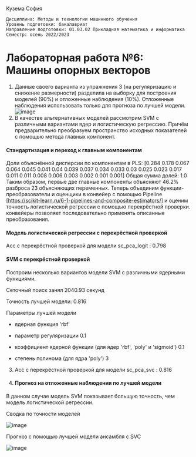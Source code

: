 Кузема София

`Дисциплина: Методы и технологии машинного обучения`   
`Уровень подготовки: бакалавриат`   
`Направление подготовки: 01.03.02 Прикладная математика и информатика`   
`Семестр: осень 2022/2023`
# Лабораторная работа №6: Машины опорных векторов  
1.  Данные своего варианта из упражнения 3 (на регуляризацию и снижение размерности) разделила на выборку для построения моделей (90%) и отложенные наблюдения (10%).
Отложенные наблюдения использовать только для прогноза по лучшей модели.
![image](https://user-images.githubusercontent.com/93768556/207042793-9e676a5a-99d0-404e-b43e-2a91f02f1be2.png)
2. В качестве альтернативных моделей рассмотрим SVM с различными вариантами ядер и
логистическую регрессию. Причём предварительно преобразуем пространство исходных показателей с помощью метода главных компонент.  

#### Стандартизация и переход к главным компонентам
Доли объяснённой дисперсии по компонентам в PLS:
 [0.284 0.178 0.067 0.064 0.045 0.041 0.04  0.039 0.037 0.034 0.033 0.03
 0.025 0.023 0.017 0.011 0.011 0.008 0.006 0.003 0.002 0.001 0.001] 
Общая сумма долей: 1.0
Таким образом, первые две главные компоненты объясняют 46.2% разброса 23 объясняющих переменных. 
Теперь объединим функции-преобразователи и оценщики в конвейер с помощью Pipeline [https://scikit-learn.ru/6-1-pipelines-and-composite-estimators/] и оценим точность логистической регрессии с помощью перекрёстной проверки. конвейеры позволяет последовательно применять описанные преобразования. 

#### Модель логистической регрессии с перекрёстной проверкой
Acc с перекрёстной проверкой для модели sc_pca_logit :
0.798

####  SVM с перекрёстной проверкой
Построим несколько вариантов модели SVM с различными ядерными функциями.

Сеточный поиск занял
2040.93 секунд

Точность лучшей модели:
0.816

Параметры лучшей модели 

 * ядерная функция 
 'rbf'
 
 * параметр регуляризации 
 0.1
 
 * коэффициент ядерной функции (для ядер 'rbf', 'poly' и 'sigmoid') 
 0.1
 
 * степень полинома (для ядра 'poly') 
 3
 
3. Acc с перекрёстной проверкой для модели sc_pca_svc :
   0.816
   
4. #### Прогноз на отложенные наблюдения по лучшей модели
В данном случае модель SVM показывает большую точность, чем модель логистической регрессии.

Cводка по точности моделей

![image](https://user-images.githubusercontent.com/93768556/207046051-5d613e3a-1ab0-47be-946c-8193e90b685e.png)

Прогноз с помощью лучшей модели ансамбля с SVC

![image](https://user-images.githubusercontent.com/93768556/207046222-b2494128-551f-48cb-9a95-d85be2671482.png)
